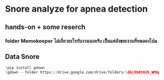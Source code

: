 # Snore analyze for apnea detection
## hands-on + some reserch
### folder Memokeeper ไม่เกี่ยวอะไรกับงานนะครับ เป็นแค่ถังขยะงานที่ทดลองไปa

## Data Snore
```python
!pip install gdown
!gdown --folder https://drive.google.com/drive/folders/1dbi9Ddt6V9_WM6pzeriVJWtCT4KAud2g